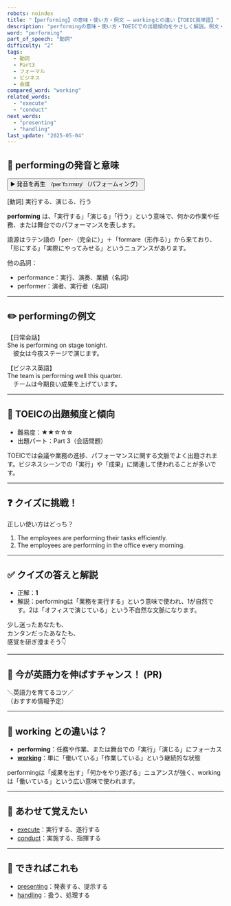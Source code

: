 ```yaml
---
robots: noindex
title: "【performing】の意味・使い方・例文 ― workingとの違い【TOEIC英単語】"
description: "performingの意味・使い方・TOEICでの出題傾向をやさしく解説。例文・クイズ付きでworkingとの違いもわかりやすく学べます。"
word: "performing"
part_of_speech: "動詞"
difficulty: "2"
tags:
  - 動詞
  - Part3
  - フォーマル
  - ビジネス
  - 会議
compared_word: "working"
related_words:
  - "execute"
  - "conduct"
next_words:
  - "presenting"
  - "handling"
last_update: "2025-05-04"
---
```


## 🔰 performingの発音と意味

<button class="play-audio" onclick="playTTS('performing')">
  <span class="play-audio-main">
    ▶️ 発音を再生　/pərˈfɔːrmɪŋ/
  </span>
  <span class="play-audio-sub">
    （パフォームィング）
  </span>
</button>

[動詞] 実行する、演じる、行う

**performing** は、「実行する」「演じる」「行う」という意味で、何かの作業や任務、または舞台でのパフォーマンスを表します。

語源はラテン語の「per-（完全に）」＋「formare（形作る）」から来ており、「形にする」「実際にやってみせる」というニュアンスがあります。

他の品詞：  
- performance：実行、演奏、業績（名詞）
- performer：演者、実行者（名詞）

---

## ✏️ performingの例文

【日常会話】  
She is performing on stage tonight.  
　彼女は今夜ステージで演じます。

【ビジネス英語】  
The team is performing well this quarter.  
　チームは今期良い成果を上げています。

---

## 🎯 TOEICの出題頻度と傾向

- 難易度：★★☆☆☆
- 出題パート：Part 3（会話問題）

TOEICでは会議や業務の進捗、パフォーマンスに関する文脈でよく出題されます。ビジネスシーンでの「実行」や「成果」に関連して使われることが多いです。

---

## ❓ クイズに挑戦！

正しい使い方はどっち？

1. The employees are performing their tasks efficiently.  
2. The employees are performing in the office every morning.

---

## ✅ クイズの答えと解説

- 正解：**1**
- 解説：performingは「業務を実行する」という意味で使われ、1が自然です。2は「オフィスで演じている」という不自然な文脈になります。

少し迷ったあなたも、  
カンタンだったあなたも、  
感覚を研ぎ澄まそう👇️

---

## 🚀 今が英語力を伸ばすチャンス！ (PR)

<div class="info-center">
＼英語力を育てるコツ／<br>  
（おすすめ情報予定）
</div>

---

## 🤔  working との違いは？

- **performing**：任務や作業、または舞台での「実行」「演じる」にフォーカス
- **[working](/word/working)**：単に「働いている」「作業している」という継続的な状態

performingは「成果を出す」「何かをやり遂げる」ニュアンスが強く、workingは「働いている」という広い意味で使われます。

---

## 🧩 あわせて覚えたい

- [execute](/word/execute)：実行する、遂行する
- [conduct](/word/conduct)：実施する、指揮する

---

## 📖 できればこれも

- [presenting](/word/presenting)：発表する、提示する
- [handling](/word/handling)：扱う、処理する

<!-- cvid: aid39_bid04 -->

